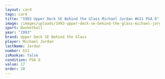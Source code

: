 ```yaml
---
layout: card
tags: card
title: "1993 Upper Deck SE Behind the Glass Michael Jordan #G11 PSA 6"
image: /images/uploads/1993-upper-deck-se-behind-the-glass-michael-jordan-6.webp
sport: Basketball
year: "1993"
brand: Upper Deck SE Behind the Glass
player: Michael Jordan
lastName: Jordan
number: G11
isRookie: false
condition: PSA 6
value: 17
order: 10
---
```

